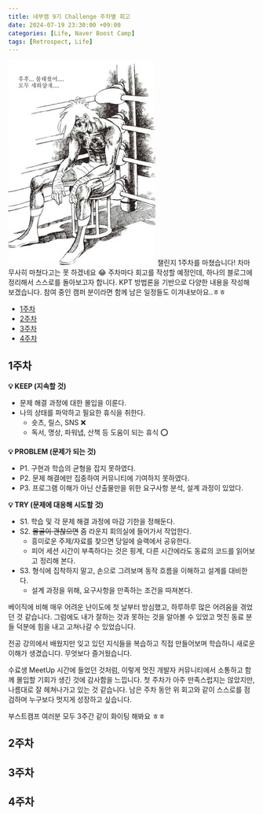 ```yaml
---
title: 네부캠 9기 Challenge 주차별 회고
date: 2024-07-19 23:30:00 +09:00
categories: [Life, Naver Boost Camp]
tags: [Retrospect, Life]
---
```


![alt text](../assets/img/240721-images/burn-white.png)
챌린지 1주차를 마쳤습니다! 차마 무사히 마쳤다고는 못 하겠네요 😂
주차마다 회고를 작성할 예정인데, 하나의 블로그에 정리해서 스스로를 돌아보고자 합니다.
KPT 방법론을 기반으로 다양한 내용을 작성해 보겠습니다.
참여 중인 캠퍼 분이라면 함께 남은 일정들도 이겨내보아요..ㅎㅎ

<!-- @import "[TOC]" {cmd="toc" depthFrom=1 depthTo=6 orderedList=false} -->

<!-- code_chunk_output -->

- [1주차](#1주차)
- [2주차](#2주차)
- [3주차](#3주차)
- [4주차](#4주차)

<!-- /code_chunk_output -->

## 1주차

**💡 KEEP (지속할 것)**

- 문제 해결 과정에 대한 몰입을 이룬다.
- 나의 상태를 파악하고 필요한 휴식을 취한다.
  - 숏츠, 릴스, SNS ❌
  - 독서, 명상, 파워냅, 산책 등 도움이 되는 휴식 ⭕️

**💡 PROBLEM (문제가 되는 것)**

- P1. 구현과 학습의 균형을 잡지 못하였다.
- P2. 문제 해결에만 집중하여 커뮤니티에 기여하지 못하였다.
- P3. 프로그램 이해가 아닌 산출물만을 위한 요구사항 분석, 설계 과정이 있었다.

**💡 TRY (문제에 대응해 시도할 것)**

- S1. 학습 및 각 문제 해결 과정에 마감 기한을 정해둔다.
- S2. ~~몰골이 괜찮으면~~ 줌 라운지 회의실에 들어가서 작업한다.
  - 흥미로운 주제/자료를 찾으면 당일에 슬랙에서 공유한다.
  - 피어 세션 시간이 부족하다는 것은 핑계, 다른 시간에라도 동료의 코드를 읽어보고 정리해 본다.
- S3. 형식에 집착하지 말고, 손으로 그려보며 동작 흐름을 이해하고 설계를 대비한다.
  - 설계 과정을 위해, 요구사항을 만족하는 조건을 따져본다.

베이직에 비해 매우 어려운 난이도에 첫 날부터 방심했고, 하루하루 많은 어려움을 겪었던 것 같습니다. 그럼에도 내가 잘하는 것과 못하는 것을 알아볼 수 있었고 멋진 동료 분들 덕분에 힘을 내고 고쳐나갈 수 있었습니다.

전공 강의에서 배웠지만 잊고 있던 지식들을 복습하고 직접 만들어보며 학습하니 새로운 이해가 생겼습니다. 무엇보다 즐거웠습니다.

수료생 MeetUp 시간에 들었던 것처럼, 이렇게 멋진 개발자 커뮤니티에서 소통하고 함께 몰입할 기회가 생긴 것에 감사함을 느낍니다. 첫 주차가 아주 만족스럽지는 않았지만, 나름대로 잘 헤쳐나가고 있는 것 같습니다. 남은 주차 동안 위 회고와 같이 스스로를 점검하며 누구보다 멋지게 성장하고 싶습니다. 

부스트캠프 여러분 모두 3주간 같이 화이팅 해봐요 ㅎㅎ

## 2주차

## 3주차

## 4주차
